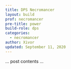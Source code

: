 ```yaml
---
title: DPS Necromancer
layout: build
prof: necromancer
pre-title: power
build-role: dps
categories:
  - necromancer
author: Xivor
updated: September 11, 2020
---
```


… post contents …